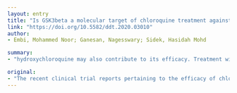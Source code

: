 ```yaml
---
layout: entry
title: "Is GSK3beta a molecular target of chloroquine treatment against COVID-19?"
link: "https://doi.org/10.5582/ddt.2020.03010"
author:
- Embi, Mohammed Noor; Ganesan, Nagesswary; Sidek, Hasidah Mohd

summary:
- "hydroxychloroquine may also contribute to its efficacy. Treatment with the anti-malarial drug can result in the phosphorylation and consequent inhibition of glycogen synthase kinasese-3beta. This serine/threonine protein is now recognised as a point of convergence for host inflammatory response. It is plausible that the mechanism for the."

original:
- "The recent clinical trial reports pertaining to the efficacy of chloroquine and hydroxychloroquine against COVID-19 albeit yet to be validated with larger clinical trials, have sparked much interest globally to evaluate whether this anti-malarial drug can be repurposed for the treatment of COVID-19. In addition to its anti-viral activity, the anti-inflammatory activity of chloroquine may also contribute to its efficacy. Based on our data obtained from an animal infection model of melioidosis (a disease caused by the bacteria Burkholderia pseudomallei), treatment with chloroquine can result in the phosphorylation and consequent inhibition of glycogen synthase kinase-3beta (GSK3beta). This serine/threonine protein kinase is now recognised as a point of convergence for host inflammatory response. In view of this, it is plausible that the mechanism for the anti-inflammatory effect of chloroquine against COVID-19 involves inhibition of host GSK3beta."
---
```


